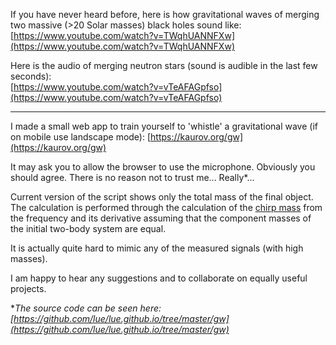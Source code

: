 If you have never heard before, here is how gravitational waves of merging two massive (>20 Solar masses) black holes sound like:<br>
[https://www.youtube.com/watch?v=TWqhUANNFXw](https://www.youtube.com/watch?v=TWqhUANNFXw)

Here is the audio of merging neutron stars (sound is audible in the last few seconds):<br>
[https://www.youtube.com/watch?v=vTeAFAGpfso](https://www.youtube.com/watch?v=vTeAFAGpfso)

___

I made a small web app to train yourself to 'whistle' a gravitational wave (if on mobile use landscape mode):
[https://kaurov.org/gw](https://kaurov.org/gw)

It may ask you to allow the browser to use the microphone. Obviously you should agree. There is no reason not to trust me... Really*...

Current version of the script shows only the total mass of the final object. The calculation is performed through the calculation of the [chirp mass](https://en.wikipedia.org/wiki/Chirp_mass) from the frequency and its derivative assuming that the component masses of the initial two-body system are equal.

It is actually quite hard to mimic any of the measured signals (with high masses).

I am happy to hear any suggestions and to collaborate on equally useful projects.

*_The source code can be seen here: [https://github.com/lue/lue.github.io/tree/master/gw](https://github.com/lue/lue.github.io/tree/master/gw)_
